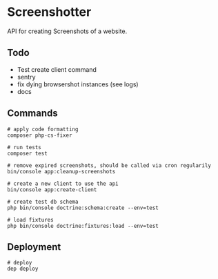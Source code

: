 # Screenshotter

API for creating Screenshots of a website.

## Todo

- Test create client command
- sentry
- fix dying browsershot instances (see logs)
- docs

## Commands

```
# apply code formatting
composer php-cs-fixer

# run tests
composer test

# remove expired screenshots, should be called via cron regularily
bin/console app:cleanup-screenshots

# create a new client to use the api
bin/console app:create-client

# create test db schema
php bin/console doctrine:schema:create --env=test

# load fixtures
php bin/console doctrine:fixtures:load --env=test
```

## Deployment

```
# deploy
dep deploy
```
